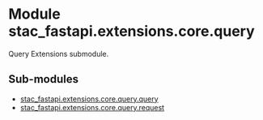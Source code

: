 # Module stac_fastapi.extensions.core.query

Query Extensions submodule.

## Sub-modules

* [stac_fastapi.extensions.core.query.query](query.md)
* [stac_fastapi.extensions.core.query.request](request.md)

